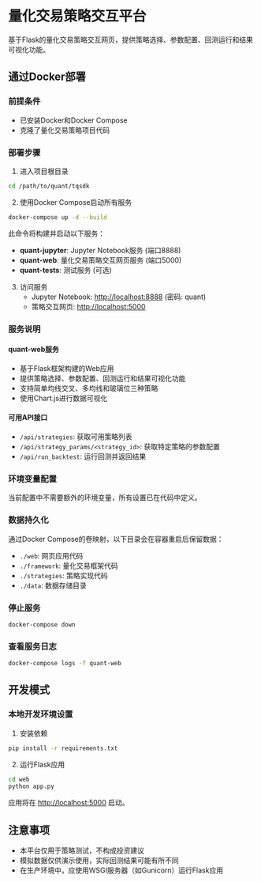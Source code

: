 # 量化交易策略交互平台

基于Flask的量化交易策略交互网页，提供策略选择、参数配置、回测运行和结果可视化功能。

## 通过Docker部署

### 前提条件
- 已安装Docker和Docker Compose
- 克隆了量化交易策略项目代码

### 部署步骤

1. 进入项目根目录
```bash
cd /path/to/quant/tqsdk
```

2. 使用Docker Compose启动所有服务
```bash
docker-compose up -d --build
```

此命令将构建并启动以下服务：
- **quant-jupyter**: Jupyter Notebook服务 (端口8888)
- **quant-web**: 量化交易策略交互网页服务 (端口5000)
- **quant-tests**: 测试服务 (可选)

3. 访问服务
   - Jupyter Notebook: [http://localhost:8888](http://localhost:8888) (密码: quant)
   - 策略交互网页: [http://localhost:5000](http://localhost:5000)

### 服务说明

#### quant-web服务
- 基于Flask框架构建的Web应用
- 提供策略选择、参数配置、回测运行和结果可视化功能
- 支持简单均线交叉、多均线和玻璃位三种策略
- 使用Chart.js进行数据可视化

#### 可用API接口
- `/api/strategies`: 获取可用策略列表
- `/api/strategy_params/<strategy_id>`: 获取特定策略的参数配置
- `/api/run_backtest`: 运行回测并返回结果

### 环境变量配置
当前配置中不需要额外的环境变量，所有设置已在代码中定义。

### 数据持久化
通过Docker Compose的卷映射，以下目录会在容器重启后保留数据：
- `./web`: 网页应用代码
- `./framework`: 量化交易框架代码
- `./strategies`: 策略实现代码
- `./data`: 数据存储目录

### 停止服务
```bash
docker-compose down
```

### 查看服务日志
```bash
docker-compose logs -f quant-web
```

## 开发模式

### 本地开发环境设置

1. 安装依赖
```bash
pip install -r requirements.txt
```

2. 运行Flask应用
```bash
cd web
python app.py
```

应用将在 [http://localhost:5000](http://localhost:5000) 启动。

## 注意事项
- 本平台仅用于策略测试，不构成投资建议
- 模拟数据仅供演示使用，实际回测结果可能有所不同
- 在生产环境中，应使用WSGI服务器（如Gunicorn）运行Flask应用